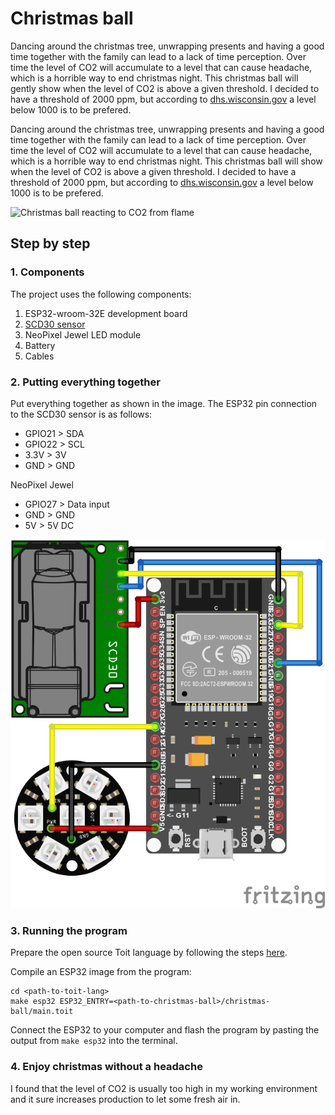 # Christmas ball

Dancing around the christmas tree, unwrapping presents and having a good time together with the family can lead to a lack of time perception. Over time the level of CO2 will accumulate to a level that can cause headache, which is a horrible way to end christmas night. This christmas ball will gently show when the level of CO2 is above a given threshold. I decided to have a threshold of 2000 ppm, but according to [dhs.wisconsin.gov](https://www.dhs.wisconsin.gov/chemical/carbondioxide.htm#:~:text=400%E2%80%931%2C000%20ppm%3A%20typical%20level,stagnant%2C%20stale%2C%20stuffy%20air) a level below 1000 is to be prefered.

Dancing around the christmas tree, unwrapping presents and having a good time together with the family can lead to a lack of time perception. Over time the level of CO2 will accumulate to a level that can cause headache, which is a horrible way to end christmas night. This christmas ball will show when the level of CO2 is above a given threshold. I decided to have a threshold of 2000 ppm, but according to [dhs.wisconsin.gov](https://www.dhs.wisconsin.gov/chemical/carbondioxide.htm#:~:text=400%E2%80%931%2C000%20ppm%3A%20typical%20level,stagnant%2C%20stale%2C%20stuffy%20air) a level below 1000 is to be prefered.

![Christmas ball reacting to CO2 from flame](media/christmasball.gif)

## Step by step

### 1. Components

The project uses the following components:

1. ESP32-wroom-32E development board
2. [SCD30 sensor](https://www.sensirion.com/en/environmental-sensors/carbon-dioxide-sensors/carbon-dioxide-sensors-scd30/)
3. NeoPixel Jewel LED module
4. Battery
5. Cables

### 2. Putting everything together

Put everything together as shown in the image. The ESP32 pin connection to the SCD30 sensor is as follows:

- GPIO21 > SDA
- GPIO22 > SCL
- 3.3V > 3V
- GND > GND

NeoPixel Jewel

- GPIO27 > Data input
- GND > GND
- 5V > 5V DC

![Circuit schematic](media/scd30.png)

### 3. Running the program

Prepare the open source Toit language by following the steps [here](https://github.com/toitlang/toit).

Compile an ESP32 image from the program:

```
cd <path-to-toit-lang>
make esp32 ESP32_ENTRY=<path-to-christmas-ball>/christmas-ball/main.toit
```

Connect the ESP32 to your computer and flash the program by pasting the output from `make esp32` into the terminal.

### 4. Enjoy christmas without a headache

I found that the level of CO2 is usually too high in my working environment and it sure increases production to let some fresh air in.
